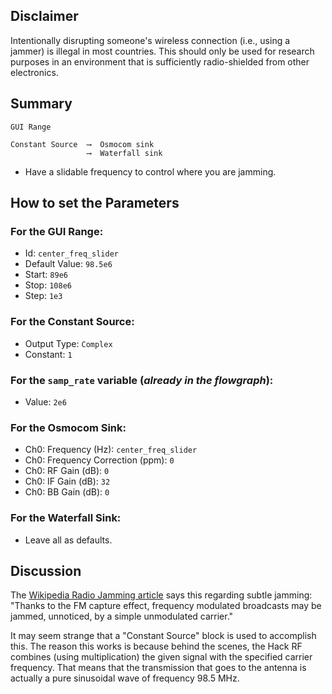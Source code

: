 ## Disclaimer

Intentionally disrupting someone's wireless connection (i.e., using a jammer) is illegal in most countries. This should only be used for research purposes in an environment that is sufficiently radio-shielded from other electronics.

## Summary

```
GUI Range

Constant Source  ⟶  Osmocom sink
                 ⟶  Waterfall sink
```

- Have a slidable frequency to control where you are jamming.

## How to set the Parameters

### For the GUI Range:

- Id: `center_freq_slider`
- Default Value: `98.5e6`
- Start: `89e6`
- Stop: `108e6`
- Step: `1e3`

### For the Constant Source:

- Output Type: `Complex`
- Constant: `1`

### For the `samp_rate` variable (_already in the flowgraph_):

- Value: `2e6`

### For the Osmocom Sink:

- Ch0: Frequency (Hz): `center_freq_slider`
- Ch0: Frequency Correction (ppm): `0`
- Ch0: RF Gain (dB): `0`
- Ch0: IF Gain (dB): `32`
- Ch0: BB Gain (dB): `0`

### For the Waterfall Sink:

- Leave all as defaults.

## Discussion

The [Wikipedia Radio Jamming article](https://en.wikipedia.org/wiki/Radio_jamming#Method) says this regarding subtle jamming: "Thanks to the FM capture effect, frequency modulated broadcasts may be jammed, unnoticed, by a simple unmodulated carrier."

It may seem strange that a "Constant Source" block is used to accomplish this. The reason this works is because behind the scenes, the Hack RF combines (using multiplication) the given signal with the specified carrier frequency. That means that the transmission that goes to the antenna is actually a pure sinusoidal wave of frequency 98.5 MHz.
